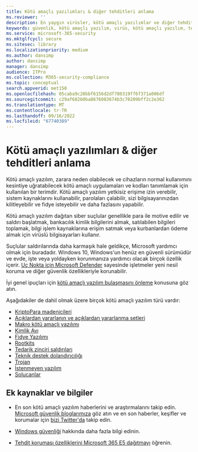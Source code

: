 ```yaml
---
title: Kötü amaçlı yazılımları & diğer tehditleri anlama
ms.reviewer: ''
description: En yaygın virüsler, kötü amaçlı yazılımlar ve diğer tehditler hakkında bilgi edinin. Sistemlere nasıl bulaştıklarını, nasıl davrandıklarını ve bunları nasıl önleyip kaldıracaklarını anlayın.
keywords: güvenlik, kötü amaçlı yazılım, virüs, kötü amaçlı yazılım, tehdit, analiz, araştırma, ansiklopedi, sözlük, sözlük, fidye yazılımı, destek dolandırıcılığı, istenmeyen yazılım, bilgisayar bulaşması, virüs bulaşması, açıklamalar, düzeltme, en son tehditler, mmpc, Microsoft kötü amaçlı yazılımdan koruma merkezi, wdsi
ms.service: microsoft-365-security
ms.mktglfcycl: secure
ms.sitesec: library
ms.localizationpriority: medium
ms.author: dansimp
author: dansimp
manager: dansimp
audience: ITPro
ms.collection: M365-security-compliance
ms.topic: conceptual
search.appverid: met150
ms.openlocfilehash: 05caba9c20bbf6156d2df780319ff6f371a006df
ms.sourcegitcommit: c29af68260ba8676083674b3c70209bff2c2e362
ms.translationtype: MT
ms.contentlocale: tr-TR
ms.lasthandoff: 09/16/2022
ms.locfileid: "67740389"
---
```

# <a name="understanding-malware--other-threats"></a>Kötü amaçlı yazılımları & diğer tehditleri anlama

Kötü amaçlı yazılım, zarara neden olabilecek ve cihazların normal kullanımını kesintiye uğratabilecek kötü amaçlı uygulamaları ve kodları tanımlamak için kullanılan bir terimdir. Kötü amaçlı yazılım yetkisiz erişime izin verebilir, sistem kaynaklarını kullanabilir, parolaları çalabilir, sizi bilgisayarınızdan kilitleyebilir ve fidye isteyebilir ve daha fazlasını yapabilir.

Kötü amaçlı yazılım dağıtan siber suçlular genellikle para ile motive edilir ve saldırı başlatmak, bankacılık kimlik bilgilerini almak, satılabilen bilgileri toplamak, bilgi işlem kaynaklarına erişim satmak veya kurbanlardan ödeme almak için virüslü bilgisayarları kullanır.

Suçlular saldırılarında daha karmaşık hale geldikçe, Microsoft yardımcı olmak için buradadır. Windows 10, Windows'un henüz en güvenli sürümüdür ve evde, işte veya yoldayken korunmanıza yardımcı olacak birçok özellik içerir. [Uç Nokta için Microsoft Defender](https://www.microsoft.com/microsoft-365/windows/microsoft-defender-atp) sayesinde işletmeler yeni nesil koruma ve diğer güvenlik özellikleriyle korunabilir.

İyi genel ipuçları için [kötü amaçlı yazılım bulaşmasını önleme](prevent-malware-infection.md) konusuna göz atın.

Aşağıdakiler de dahil olmak üzere birçok kötü amaçlı yazılım türü vardır:

- [KriptoPara madenicileri](coinminer-malware.md)
- [Açıklardan yararlanın ve açıklardan yararlanma setleri](exploits-malware.md)
- [Makro kötü amaçlı yazılımı](macro-malware.md)
- [Kimlik Avı](phishing.md)
- [Fidye Yazılımı](/security/compass/human-operated-ransomware)
- [Rootkits](rootkits-malware.md)
- [Tedarik zinciri saldırıları](supply-chain-malware.md)
- [Teknik destek dolandırıcılığı](support-scams.md)
- [Trojan](trojans-malware.md)
- [İstenmeyen yazılım](unwanted-software.md)
- [Solucanlar](worms-malware.md)

## <a name="additional-resources-and-information"></a>Ek kaynaklar ve bilgiler

- En son kötü amaçlı yazılım haberlerini ve araştırmalarını takip edin. [Microsoft güvenlik bloglarımıza](https://www.microsoft.com/security/blog/product/windows/) göz atın ve en son haberler, keşifler ve korumalar için [bizi Twitter'da](https://twitter.com/wdsecurity) takip edin.

- [Windows güvenliği](../../index.yml) hakkında daha fazla bilgi edinin.

- [Tehdit koruması özelliklerini Microsoft 365 E5 dağıtmayı](/microsoft-365/solutions/deploy-threat-protection) öğrenin. 

